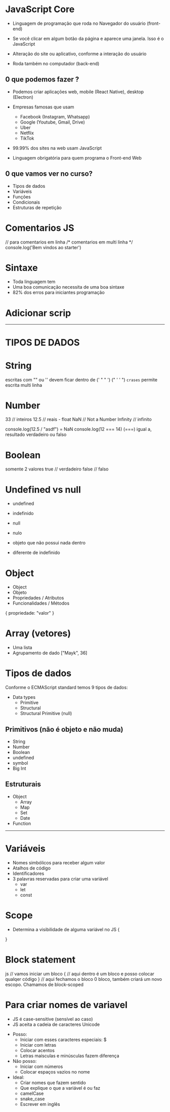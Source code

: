  # JavaScript Core
* Linguagem de programação que roda no Navegador do usuário (front-end)
* Se você clicar em algum botão da página e aparece uma janela. Isso é o JavaScript

* Alteração do site ou aplicativo, conforme a interação do usuário
* Roda também no computador (back-end)

 ## 0 que podemos fazer ?
* Podemos criar aplicações web, mobile (React Native), desktop (Electron)
* Empresas famosas que usam
    * Facebook (Instagram, Whatsapp)
    * Google (Youtube, Gmail, Drive)
    * Uber
    * Netflix
    * TikTok

* 99.99% dos sites na web usam JavaScript
* Linguagem obrigatória para quem programa o Front-end Web

## 0 que vamos ver no curso?
- Tipos de dados
- Variáveis
- Funções
- Condicionais
- Estruturas de repetição

# Comentarios JS
// para comentarios em linha
/* comentarios 
em multi linha */
console.log('Bem vindos ao starter')


# Sintaxe
* Toda linguagem tem
* Uma boa comunicação necessita de uma boa sintaxe
* 82% dos erros para iniciantes programação

# Adicionar scrip

 <script src="./scripts.js"></script>

---------------------------------------------------------------------
#               TIPOS DE DADOS           #

# String
escritas com "" ou '' devem ficar dentro de (' " " ') (" ' ' ")
` crases ` permite escrita multi linha


# Number

 33 // inteiros
 12.5 // reais - float
 NaN // Not a Number
 Infinity // infinito

console.log(12.5 / "asdf") = NaN 
console.log(12 === 14)  (===) igual a, resultado verdadeiro ou falso


# Boolean
somente 2 valores
true // verdadeiro
false // falso


# Undefined vs null

* undefined
 * indefinido

* null
 * nulo
 * objeto que não possui nada dentro
 * diferente de indefinido


# Object
* Object
 * Objeto
 * Propriedades / Atributos
 * Funcionalidades / Métodos

{ propriedade: "valor" }


# Array (vetores)

 * Uma lista
 * Agrupamento de dado
 ["Mayk", 36]
 
 
# Tipos de dados 

Conforme o ECMAScript standard temos 9 tipos de dados:
 
* Data types
    * Primitive
    * Structural
    * Structural Primitive (null)

## Primitivos (não é objeto e não muda)

* String
* Number
* Boolean
* undefined
* symbol
* Big Int

## Estruturais

* Object
    * Array
    * Map
    * Set
    * Date
* Function


---------------------------------------------------------------------
#               Variáveis          #

* Nomes simbólicos para receber algum valor
* Atalhos de código
* Identificadores
* 3 palavras reservadas para criar uma variável
    * var
    * let
    * const

# Scope

* Determina a visibilidade de alguma variável no JS
{

}

# Block statement
js
// vamos iniciar um bloco
{
// aqui dentro é um bloco e posso colocar qualqer
código
} // aqui fechamos o bloco
0 bloco, também criará um novo escopo. Chamamos de block-scoped

# Para criar nomes de variavel
* JS é case-sensitive (sensível ao caso)
* JS aceita a cadeia de caracteres Unicode

- Posso:
    * Iniciar com esses caracteres especiais: $
    * Iniciar com letras
    * Colocar acentos
    * Letras maísculas e minúsculas fazem diferença
- Não posso:
    * Iniciar com números
    * Colocar espaços vazios no nome
- Ideal:
    * Criar nomes que fazem sentido
    * Que explique o que a variável é ou faz
    * camelCase
    * snake_case
    * Escrever em inglês
